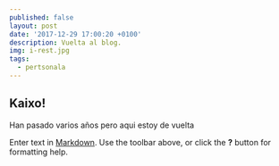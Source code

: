```yaml
---
published: false
layout: post
date: '2017-12-29 17:00:20 +0100'
description: Vuelta al blog.
img: i-rest.jpg
tags:
  - pertsonala
---
```

## Kaixo!

Han pasado varios años pero aqui estoy de vuelta

Enter text in [Markdown](http://daringfireball.net/projects/markdown/). Use the toolbar above, or click the **?** button for formatting help.
